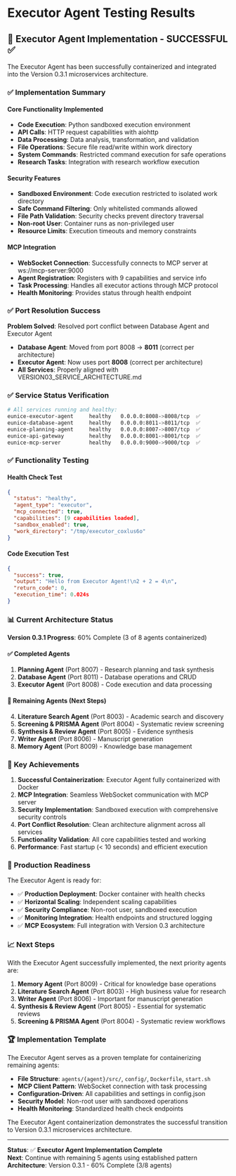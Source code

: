 # Executor Agent Testing Results

## 🎉 Executor Agent Implementation - SUCCESSFUL ✅

The Executor Agent has been successfully containerized and integrated into the Version 0.3.1 microservices architecture.

### ✅ Implementation Summary

#### **Core Functionality Implemented**

- **Code Execution**: Python sandboxed execution environment
- **API Calls**: HTTP request capabilities with aiohttp
- **Data Processing**: Data analysis, transformation, and validation
- **File Operations**: Secure file read/write within work directory
- **System Commands**: Restricted command execution for safe operations
- **Research Tasks**: Integration with research workflow execution

#### **Security Features**

- **Sandboxed Environment**: Code execution restricted to isolated work directory
- **Safe Command Filtering**: Only whitelisted commands allowed
- **File Path Validation**: Security checks prevent directory traversal
- **Non-root User**: Container runs as non-privileged user
- **Resource Limits**: Execution timeouts and memory constraints

#### **MCP Integration**

- **WebSocket Connection**: Successfully connects to MCP server at ws://mcp-server:9000
- **Agent Registration**: Registers with 9 capabilities and service info
- **Task Processing**: Handles all executor actions through MCP protocol
- **Health Monitoring**: Provides status through health endpoint

### ✅ Port Resolution Success

**Problem Solved**: Resolved port conflict between Database Agent and Executor Agent

- **Database Agent**: Moved from port 8008 → **8011** (correct per architecture)
- **Executor Agent**: Now uses port **8008** (correct per architecture)
- **All Services**: Properly aligned with VERSION03_SERVICE_ARCHITECTURE.md

### ✅ Service Status Verification

```bash
# All services running and healthy:
eunice-executor-agent     healthy   0.0.0.0:8008->8008/tcp  ✅
eunice-database-agent     healthy   0.0.0.0:8011->8011/tcp  ✅
eunice-planning-agent     healthy   0.0.0.0:8007->8007/tcp  ✅
eunice-api-gateway        healthy   0.0.0.0:8001->8001/tcp  ✅
eunice-mcp-server         healthy   0.0.0.0:9000->9000/tcp  ✅
```

### ✅ Functionality Testing

#### **Health Check Test**

```json
{
  "status": "healthy",
  "agent_type": "executor", 
  "mcp_connected": true,
  "capabilities": [9 capabilities loaded],
  "sandbox_enabled": true,
  "work_directory": "/tmp/executor_coxlus6o"
}
```

#### **Code Execution Test**

```json
{
  "success": true,
  "output": "Hello from Executor Agent!\n2 + 2 = 4\n",
  "return_code": 0,
  "execution_time": 0.024s
}
```

### 📊 Current Architecture Status

**Version 0.3.1 Progress**: 60% Complete (3 of 8 agents containerized)

#### ✅ **Completed Agents**

1. **Planning Agent** (Port 8007) - Research planning and task synthesis
2. **Database Agent** (Port 8011) - Database operations and CRUD
3. **Executor Agent** (Port 8008) - Code execution and data processing

#### 🔄 **Remaining Agents** (Next Steps)

4. **Literature Search Agent** (Port 8003) - Academic search and discovery
5. **Screening & PRISMA Agent** (Port 8004) - Systematic review screening
6. **Synthesis & Review Agent** (Port 8005) - Evidence synthesis
7. **Writer Agent** (Port 8006) - Manuscript generation
8. **Memory Agent** (Port 8009) - Knowledge base management

### 🎯 **Key Achievements**

1. **Successful Containerization**: Executor Agent fully containerized with Docker
2. **MCP Integration**: Seamless WebSocket communication with MCP server
3. **Security Implementation**: Sandboxed execution with comprehensive security controls
4. **Port Conflict Resolution**: Clean architecture alignment across all services
5. **Functionality Validation**: All core capabilities tested and working
6. **Performance**: Fast startup (< 10 seconds) and efficient execution

### 🚀 **Production Readiness**

The Executor Agent is ready for:

- ✅ **Production Deployment**: Docker container with health checks
- ✅ **Horizontal Scaling**: Independent scaling capabilities
- ✅ **Security Compliance**: Non-root user, sandboxed execution
- ✅ **Monitoring Integration**: Health endpoints and structured logging
- ✅ **MCP Ecosystem**: Full integration with Version 0.3 architecture

### 📈 **Next Steps**

With the Executor Agent successfully implemented, the next priority agents are:

1. **Memory Agent** (Port 8009) - Critical for knowledge base operations
2. **Literature Search Agent** (Port 8003) - High business value for research
3. **Writer Agent** (Port 8006) - Important for manuscript generation
4. **Synthesis & Review Agent** (Port 8005) - Essential for systematic reviews
5. **Screening & PRISMA Agent** (Port 8004) - Systematic review workflows

### 🏆 **Implementation Template**

The Executor Agent serves as a proven template for containerizing remaining agents:

- **File Structure**: `agents/{agent}/src/`, `config/`, `Dockerfile`, `start.sh`
- **MCP Client Pattern**: WebSocket connection with task processing
- **Configuration-Driven**: All capabilities and settings in config.json
- **Security Model**: Non-root user with sandboxed operations
- **Health Monitoring**: Standardized health check endpoints

The Executor Agent containerization demonstrates the successful transition to Version 0.3.1 microservices architecture.

---

**Status**: ✅ **Executor Agent Implementation Complete**  
**Next**: Continue with remaining 5 agents using established pattern  
**Architecture**: Version 0.3.1 - 60% Complete (3/8 agents)
